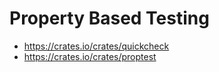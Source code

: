 # Property Based Testing

* https://crates.io/crates/quickcheck
* https://crates.io/crates/proptest
